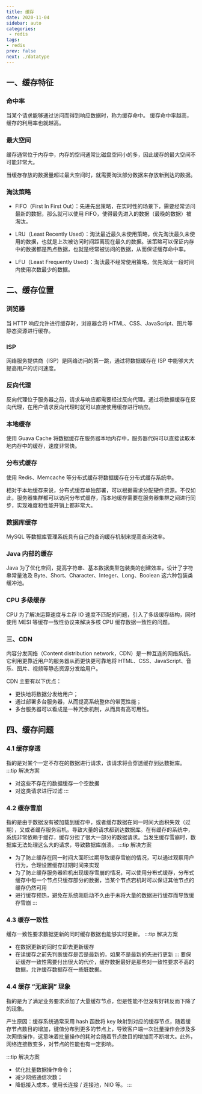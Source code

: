 ```yaml
---
title: 缓存
date: 2020-11-04
sidebar: auto
categories:
 - redis
tags:
- redis
prev: false
next: ./datatype
---
```

## 一、缓存特征
### 命中率
当某个请求能够通过访问而得到响应数据时，称为缓存命中。
缓存命中率越高，缓存的利用率也就越高。
### 最大空间
缓存通常位于内存中，内存的空间通常比磁盘空间小的多，因此缓存的最大空间不可能非常大。

当缓存存放的数据量超过最大空间时，就需要淘汰部分数据来存放新到达的数据。

### 淘汰策略
- FIFO（First In First Out）：先进先出策略，在实时性的场景下，需要经常访问最新的数据，那么就可以使用 FIFO，使得最先进入的数据（最晚的数据）被淘汰。

- LRU（Least Recently Used）：淘汰最近最久未使用策略，优先淘汰最久未使用的数据，也就是上次被访问时间距离现在最久的数据。该策略可以保证内存中的数据都是热点数据，也就是经常被访问的数据，从而保证缓存命中率。

- LFU（Least Frequently Used）：淘汰最不经常使用策略，优先淘汰一段时间内使用次数最少的数据。

## 二、缓存位置
### 浏览器

当 HTTP 响应允许进行缓存时，浏览器会将 HTML、CSS、JavaScript、图片等静态资源进行缓存。
### ISP

网络服务提供商（ISP）是网络访问的第一跳，通过将数据缓存在 ISP 中能够大大提高用户的访问速度。
### 反向代理

反向代理位于服务器之前，请求与响应都需要经过反向代理。通过将数据缓存在反向代理，在用户请求反向代理时就可以直接使用缓存进行响应。
### 本地缓存

使用 Guava Cache 将数据缓存在服务器本地内存中，服务器代码可以直接读取本地内存中的缓存，速度非常快。
### 分布式缓存

使用 Redis、Memcache 等分布式缓存将数据缓存在分布式缓存系统中。

相对于本地缓存来说，分布式缓存单独部署，可以根据需求分配硬件资源。不仅如此，服务器集群都可以访问分布式缓存，而本地缓存需要在服务器集群之间进行同步，实现难度和性能开销上都非常大。
### 数据库缓存

MySQL 等数据库管理系统具有自己的查询缓存机制来提高查询效率。
### Java 内部的缓存

Java 为了优化空间，提高字符串、基本数据类型包装类的创建效率，设计了字符串常量池及 Byte、Short、Character、Integer、Long、Boolean 这六种包装类缓冲池。
### CPU 多级缓存

CPU 为了解决运算速度与主存 IO 速度不匹配的问题，引入了多级缓存结构，同时使用 MESI 等缓存一致性协议来解决多核 CPU 缓存数据一致性的问题。

### 三、CDN
内容分发网络（Content distribution network，CDN）是一种互连的网络系统，它利用更靠近用户的服务器从而更快更可靠地将 HTML、CSS、JavaScript、音乐、图片、视频等静态资源分发给用户。

CDN 主要有以下优点：

- 更快地将数据分发给用户；
- 通过部署多台服务器，从而提高系统整体的带宽性能；
- 多台服务器可以看成是一种冗余机制，从而具有高可用性。

## 四、缓存问题

### 4.1 缓存穿透
指的是对某个一定不存在的数据进行请求，该请求将会穿透缓存到达数据库。
:::tip 解决方案
- 对这些不存在的数据缓存一个空数据
- 对这类请求进行过滤
:::

### 4.2 缓存雪崩
指的是由于数据没有被加载到缓存中，或者缓存数据在同一时间大面积失效（过期），又或者缓存服务宕机。导致大量的请求都到达数据库。在有缓存的系统中，系统非常依赖于缓存，缓存分担了很大一部分的数据请求。当发生缓存雪崩时，数据库无法处理这么大的请求，导致数据库崩溃。
:::tip 解决方案
- 为了防止缓存在同一时间大面积过期导致缓存雪崩的情况，可以通过观察用户行为，合理设置缓存过期时间来实现
- 为了防止缓存服务器宕机出现缓存雪崩的情况，可以使用分布式缓存，分布式缓存中每一个节点只缓存部分的数据，当某个节点宕机时可以保证其他节点的缓存仍然可用
- 进行缓存预热，避免在系统刚启动不久由于未将大量的数据进行缓存而导致缓存雪崩
:::

### 4.3 缓存一致性
缓存一致性要求数据更新的同时缓存数据也能够实时更新。
:::tip 解决方案
- 在数据更新的同时立即去更新缓存
- 在读缓存之前先判断缓存是否是最新的，如果不是最新的先进行更新
:::
要保证缓存一致性需要付出很大的代价，缓存数据最好是那些对一致性要求不高的数据，允许缓存数据存在一些脏数据。

### 4.4 缓存 “无底洞” 现象
指的是为了满足业务要求添加了大量缓存节点，但是性能不但没有好转反而下降了的现象。

产生原因：缓存系统通常采用 hash 函数将 key 映射到对应的缓存节点，随着缓存节点数目的增加，键值分布到更多的节点上，导致客户端一次批量操作会涉及多次网络操作，这意味着批量操作的耗时会随着节点数目的增加而不断增大。此外，网络连接数变多，对节点的性能也有一定影响。

:::tip 解决方案
- 优化批量数据操作命令；
- 减少网络通信次数；
- 降低接入成本，使用长连接 / 连接池，NIO 等。
:::


